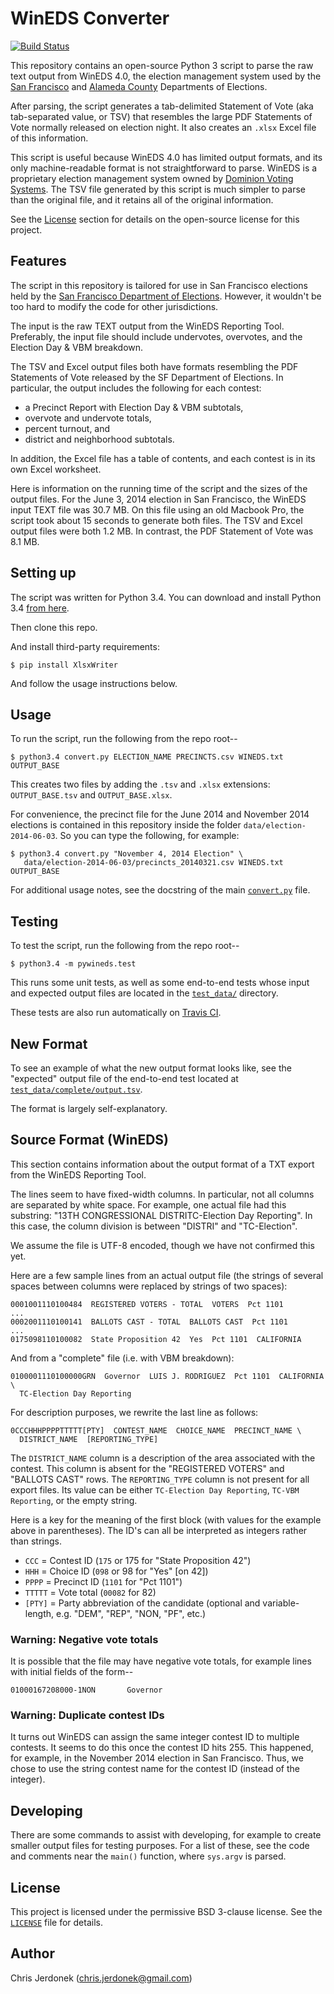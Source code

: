 WinEDS Converter
================

[![Build Status](https://travis-ci.org/cjerdonek/wineds-converter.svg?branch=master)][travis-ci-project-page]

This repository contains an open-source Python 3 script to parse the
raw text output from WinEDS 4.0, the election management system used by
the [San Francisco][sf-elections] and [Alameda County][ac-elections]
Departments of Elections.

After parsing, the script generates a tab-delimited Statement of Vote
(aka tab-separated value, or TSV) that resembles the large PDF Statements
of Vote normally released on election night.  It also creates an `.xlsx`
Excel file of this information.

This script is useful because WinEDS 4.0 has limited output formats,
and its only machine-readable format is not straightforward to parse.
WinEDS is a proprietary election management system owned by
[Dominion Voting Systems][dominion].  The TSV file generated by this
script is much simpler to parse than the original file, and it retains all
of the original information.

See the [License](#license) section for details on the open-source license
for this project.


Features
--------

The script in this repository is tailored for use in San Francisco elections
held by the [San Francisco Department of Elections][sf-elections].
However, it wouldn't be too hard to modify the code for other jurisdictions.

The input is the raw TEXT output from the WinEDS Reporting Tool.
Preferably, the input file should include undervotes, overvotes, and
the Election Day & VBM breakdown.

The TSV and Excel output files both have formats resembling the PDF
Statements of Vote released by the SF Department of Elections.
In particular, the output includes the following for each contest:

* a Precinct Report with Election Day & VBM subtotals,
* overvote and undervote totals,
* percent turnout, and
* district and neighborhood subtotals.

In addition, the Excel file has a table of contents, and each contest
is in its own Excel worksheet.

Here is information on the running time of the script and the sizes of
the output files.  For the June 3, 2014 election in San Francisco, the
WinEDS input TEXT file was 30.7 MB.  On this file using an old Macbook Pro,
the script took about 15 seconds to generate both files.  The TSV and
Excel output files were both 1.2 MB.  In contrast, the PDF Statement of
Vote was 8.1 MB.


Setting up
----------

The script was written for Python 3.4.  You can download and install
Python 3.4 [from here][python-download].

Then clone this repo.

And install third-party requirements:

    $ pip install XlsxWriter

And follow the usage instructions below.


Usage
-----

To run the script, run the following from the repo root--

    $ python3.4 convert.py ELECTION_NAME PRECINCTS.csv WINEDS.txt OUTPUT_BASE

This creates two files by adding the `.tsv` and `.xlsx` extensions:
`OUTPUT_BASE.tsv` and `OUTPUT_BASE.xlsx`.

For convenience, the precinct file for the June 2014 and November 2014
elections is contained in this repository inside the folder
`data/election-2014-06-03`.  So you can type the following, for example:

    $ python3.4 convert.py "November 4, 2014 Election" \
       data/election-2014-06-03/precincts_20140321.csv WINEDS.txt OUTPUT_BASE

For additional usage notes, see the docstring of the main
[`convert.py`](convert.py#L7) file.


Testing
-------

To test the script, run the following from the repo root--

    $ python3.4 -m pywineds.test

This runs some unit tests, as well as some end-to-end tests whose input and
expected output files are located in the [`test_data/`](test_data) directory.

These tests are also run automatically on [Travis CI][travis-ci].


New Format
----------

To see an example of what the new output format looks like, see the
"expected" output file of the end-to-end test located at
[`test_data/complete/output.tsv`](test_data/complete/output.tsv).

The format is largely self-explanatory.


Source Format (WinEDS)
----------------------

This section contains information about the output format of a TXT
export from the WinEDS Reporting Tool.

The lines seem to have fixed-width columns.  In particular, not all
columns are separated by white space.  For example, one actual file
had this substring: "13TH CONGRESSIONAL DISTRITC-Election Day Reporting".
In this case, the column division is between "DISTRI" and "TC-Election".

We assume the file is UTF-8 encoded, though we have not confirmed this yet.

Here are a few sample lines from an actual output file (the strings of
several spaces between columns were replaced by strings of two spaces):

    0001001110100484  REGISTERED VOTERS - TOTAL  VOTERS  Pct 1101
    ...
    0002001110100141  BALLOTS CAST - TOTAL  BALLOTS CAST  Pct 1101
    ...
    0175098110100082  State Proposition 42  Yes  Pct 1101  CALIFORNIA

And from a "complete" file (i.e. with VBM breakdown):

    0100001110100000GRN  Governor  LUIS J. RODRIGUEZ  Pct 1101  CALIFORNIA \
      TC-Election Day Reporting

For description purposes, we rewrite the last line as follows:

    0CCCHHHPPPPTTTTT[PTY]  CONTEST_NAME  CHOICE_NAME  PRECINCT_NAME \
      DISTRICT_NAME  [REPORTING_TYPE]

The `DISTRICT_NAME` column is a description of the area associated
with the contest.  This column is absent for the "REGISTERED VOTERS"
and "BALLOTS CAST" rows.  The `REPORTING_TYPE` column is not present for all
export files.  Its value can be either `TC-Election Day Reporting`,
`TC-VBM Reporting`, or the empty string.

Here is a key for the meaning of the first block (with values for the
example above in parentheses).  The ID's can all be interpreted as
integers rather than strings.

* `CCC` = Contest ID (`175` or 175 for "State Proposition 42")
* `HHH` = Choice ID (`098` or 98 for "Yes" [on 42])
* `PPPP` = Precinct ID (`1101` for "Pct 1101")
* `TTTTT` = Vote total (`00082` for 82)
* `[PTY]` = Party abbreviation of the candidate (optional and variable-length,
  e.g. "DEM", "REP", "NON, "PF", etc.)


### Warning: Negative vote totals

It is possible that the file may have negative vote totals, for example
lines with initial fields of the form--

    01000167208000-1NON       Governor


### Warning: Duplicate contest IDs

It turns out WinEDS can assign the same integer contest ID to multiple
contests.  It seems to do this once the contest ID hits 255.
This happened, for example, in the November 2014 election in San Francisco.
Thus, we chose to use the string contest name for the contest ID
(instead of the integer).


Developing
----------

There are some commands to assist with developing, for example to create
smaller output files for testing purposes.  For a list of these, see the
code and comments near the `main()` function, where `sys.argv` is parsed.


License
-------

This project is licensed under the permissive BSD 3-clause license.
See the [`LICENSE`](LICENSE) file for details.


Author
------

Chris Jerdonek (<chris.jerdonek@gmail.com>)


[ac-elections]: http://www.acgov.org/rov/elections/
[dominion]: http://www.dominionvoting.com/
[python-download]: https://www.python.org/downloads/
[sf-elections]: http://sfelections.org
[travis-ci]: https://travis-ci.org/
[travis-ci-project-page]: https://travis-ci.org/cjerdonek/wineds-converter
